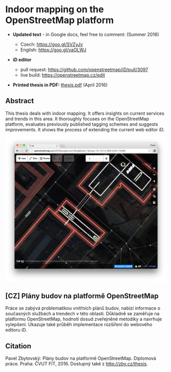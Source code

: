 # Indoor mapping on the OpenStreetMap platform

- **Updated text** - in Google docs, feel free to comment: (Summer 2016)
  - Czech: https://goo.gl/SVZyJv
  - English: https://goo.gl/vaOLWJ

- **iD editor**
  - pull request: https://github.com/openstreetmap/iD/pull/3097
  - live build: https://openstreetmap.cz/edit

- **Printed thesis in PDF:** [thesis.pdf](thesis.pdf) (April 2016)



## Abstract
This thesis deals with indoor mapping. It offers insights on current services and trends in this area. It thoroughly focuses on the OpenStreetMap platform, evaluates previously published tagging schemes and suggests improvements. It shows the process of extending the current web editor iD.

![iD-screenshot](src/iD-screenshot.png)


## [CZ] Plány budov na platformě OpenStreetMap
Práce se zabývá problematikou vnitřních plánů budov, nabízí informace o současných službách a trendech v této oblasti. Důkladně se zaměřuje na platformu OpenStreetMap, hodnotí dosud zveřejněné metodiky a navrhuje vylepšení. Ukazuje také průběh implementace rozšíření do webového editoru iD.

## Citation
Pavel Zbytovský: Plány budov na platformě OpenStreetMap. Diplomová práce. Praha: ČVUT FIT, 2016. Dostupný také z http://zby.cz/thesis.


